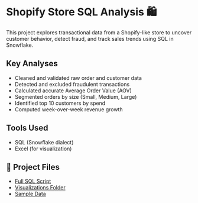 # Shopify Store SQL Analysis 🛍️

This project explores transactional data from a Shopify-like store to uncover customer behavior, detect fraud, and track sales trends using SQL in Snowflake.

## Key Analyses

- Cleaned and validated raw order and customer data
- Detected and excluded fraudulent transactions
- Calculated accurate Average Order Value (AOV)
- Segmented orders by size (Small, Medium, Large)
- Identified top 10 customers by spend
- Computed week-over-week revenue growth

## Tools Used

- SQL (Snowflake dialect)
- Excel (for visualization)

## 🔗 Project Files

- [Full SQL Script](./shopify_analysis.sql)
- [Visualizations Folder](./visualizations/)
- [Sample Data](./data/)
